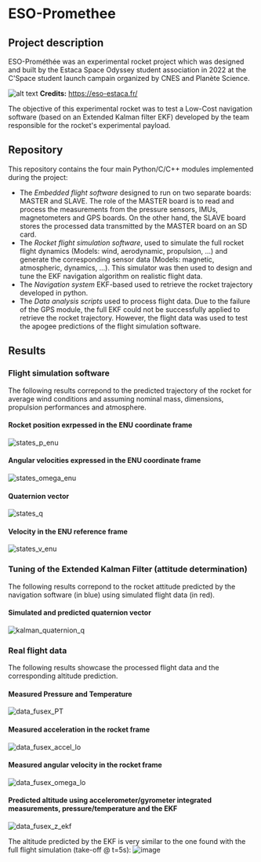 # ESO-Promethee

## Project description
ESO-Prométhée was an experimental rocket project which was designed and built by the Estaca Space Odyssey student association in 2022 at the C'Space student launch campain organized by CNES and Planète Science. 

![alt text](https://eso-estaca.fr/wp-content/uploads/photo-gallery/cspace2022-fx28-8.jpg?bwg=1662997060)
__Credits:__ https://eso-estaca.fr/

The objective of this experimental rocket was to test a Low-Cost navigation software (based on an Extended Kalman filter EKF) developed by the team responsible for the rocket's experimental payload. 

## Repository
This repository contains the four main Python/C/C++ modules implemented during the project:
- The *Embedded flight software* designed to run on two separate boards: MASTER and SLAVE. The role of the MASTER board is to read and process the measurements from the pressure sensors, IMUs, magnetometers and GPS boards. On the other hand, the SLAVE board stores the processed data transmitted by the MASTER board on an SD card.
- The *Rocket flight simulation software*, used to simulate the full rocket flight dynamics (Models: wind, aerodynamic, propulsion, ...) and generate the corresponding sensor data (Models: magnetic, atmospheric, dynamics, ...). This simulator was then used to design and tune the EKF navigation algorithm on realistic flight data.
- The *Navigation system* EKF-based used to retrieve the rocket trajectory developed in python.  
- The *Data analysis scripts* used to process flight data. Due to the failure of the GPS module, the full EKF could not be successfully applied to retrieve the rocket trajectory. However, the flight data was used to test the apogee predictions of the flight simulation software.

## Results
### Flight simulation software
The following results correpond to the predicted trajectory of the rocket for average wind conditions and assuming nominal mass, dimensions, propulsion performances and atmosphere.

#### Rocket position exrpessed in the ENU coordinate frame
![states_p_enu](https://github.com/Tomenol/ESO-Promethee/assets/54234406/d3772454-75fc-4cbd-b17c-592d8ded7c4a)

#### Angular velocities expressed in the ENU coordinate frame
![states_omega_enu](https://github.com/Tomenol/ESO-Promethee/assets/54234406/6179e81a-56b8-4713-9a8c-381bb36be090)

#### Quaternion vector
![states_q](https://github.com/Tomenol/ESO-Promethee/assets/54234406/9b20aec7-2b29-4ac0-b2c3-3a5b0d0b83dc)

#### Velocity in the ENU reference frame
![states_v_enu](https://github.com/Tomenol/ESO-Promethee/assets/54234406/af72516f-c144-4770-a870-729d932d6640)

### Tuning of the Extended Kalman Filter (attitude determination)
The following results correpond to the rocket attitude predicted by the navigation software (in blue) using simulated flight data (in red).

#### Simulated and predicted quaternion vector
![kalman_quaternion_q](https://github.com/Tomenol/ESO-Promethee/assets/54234406/b33922ae-d5d0-44bb-8b12-f8004de1a809)

### Real flight data
The following results showcase the processed flight data and the corresponding altitude prediction.

#### Measured Pressure and Temperature
![data_fusex_PT](https://github.com/Tomenol/ESO-Promethee/assets/54234406/86d39eae-c665-4648-ac34-790585a34e17)

#### Measured acceleration in the rocket frame
![data_fusex_accel_lo](https://github.com/Tomenol/ESO-Promethee/assets/54234406/3128346c-6277-48a1-b53a-e2f13e24d2dc)

#### Measured angular velocity in the rocket frame
![data_fusex_omega_lo](https://github.com/Tomenol/ESO-Promethee/assets/54234406/075a1d48-1814-45b3-bc5c-eb5988ba82c6)

#### Predicted altitude using accelerometer/gyrometer integrated measurements, pressure/temperature and the EKF 
![data_fusex_z_ekf](https://github.com/Tomenol/ESO-Promethee/assets/54234406/94ca55cf-5f97-4bae-84d3-1439f99e26a6)

The altitude predicted by the EKF is very similar to the one found with the full flight simulation (take-off @ t=5s):
![image](https://github.com/Tomenol/ESO-Promethee/assets/54234406/fc5f9f08-bc1b-490c-b199-2de8b959d42f)

